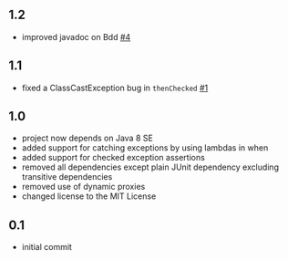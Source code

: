 ## 1.2

  - improved javadoc on Bdd [#4](https://github.com/lpandzic/junit-bdd/issues/4)

## 1.1

  - fixed a ClassCastException bug in `thenChecked` [#1](https://github.com/lpandzic/junit-bdd/issues/1)

## 1.0

  - project now depends on Java 8 SE
  - added support for catching exceptions by using lambdas in when
  - added support for checked exception assertions
  - removed all dependencies except plain JUnit dependency excluding transitive dependencies
  - removed use of dynamic proxies
  - changed license to the MIT License

## 0.1

  - initial commit